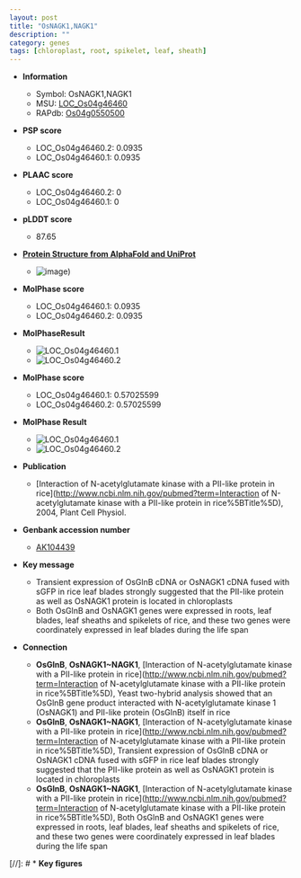 ```yaml
---
layout: post
title: "OsNAGK1,NAGK1"
description: ""
category: genes
tags: [chloroplast, root, spikelet, leaf, sheath]
---
```


* **Information**  
    + Symbol: OsNAGK1,NAGK1  
    + MSU: [LOC_Os04g46460](http://rice.plantbiology.msu.edu/cgi-bin/ORF_infopage.cgi?orf=LOC_Os04g46460)  
    + RAPdb: [Os04g0550500](http://rapdb.dna.affrc.go.jp/viewer/gbrowse_details/irgsp1?name=Os04g0550500)  

* **PSP score**  
    + LOC_Os04g46460.2: 0.0935 
    + LOC_Os04g46460.1: 0.0935 

* **PLAAC score**  
    + LOC_Os04g46460.2: 0 
    + LOC_Os04g46460.1: 0 

* **pLDDT score**
    + 87.65

* **[Protein Structure from AlphaFold and UniProt](https://www.uniprot.org/uniprotkb/Q7XU28/entry#structure)**
    + ![image](https://ricepsp.github.io/images/Q7/AF-Q7XU28-F1.png))

* **MolPhase score**
    + LOC_Os04g46460.1: 0.0935
    + LOC_Os04g46460.2: 0.0935

* **MolPhaseResult**
    + ![LOC_Os04g46460.1](https://ricepsp.github.io/pictures/LOC_Os04g/LOC_Os04g46460.1.png)
    + ![LOC_Os04g46460.2](https://ricepsp.github.io/pictures/LOC_Os04g/LOC_Os04g46460.2.png)

* **MolPhase score**
    + LOC_Os04g46460.1: 0.57025599
    + LOC_Os04g46460.2: 0.57025599

* **MolPhase Result**
    + ![LOC_Os04g46460.1](https://304243504.github.io/Pictures/LOC_Os04g/LOC_Os04g46460.1.png)
    + ![LOC_Os04g46460.2](https://304243504.github.io/Pictures/LOC_Os04g/LOC_Os04g46460.2.png)

* **Publication**  
    + [Interaction of N-acetylglutamate kinase with a PII-like protein in rice](http://www.ncbi.nlm.nih.gov/pubmed?term=Interaction of N-acetylglutamate kinase with a PII-like protein in rice%5BTitle%5D), 2004, Plant Cell Physiol.

* **Genbank accession number**  
    + [AK104439](http://www.ncbi.nlm.nih.gov/nuccore/AK104439)

* **Key message**  
    + Transient expression of OsGlnB cDNA or OsNAGK1 cDNA fused with sGFP in rice leaf blades strongly suggested that the PII-like protein as well as OsNAGK1 protein is located in chloroplasts
    + Both OsGlnB and OsNAGK1 genes were expressed in roots, leaf blades, leaf sheaths and spikelets of rice, and these two genes were coordinately expressed in leaf blades during the life span

* **Connection**  
    + __OsGlnB__, __OsNAGK1~NAGK1__, [Interaction of N-acetylglutamate kinase with a PII-like protein in rice](http://www.ncbi.nlm.nih.gov/pubmed?term=Interaction of N-acetylglutamate kinase with a PII-like protein in rice%5BTitle%5D), Yeast two-hybrid analysis showed that an OsGlnB gene product interacted with N-acetylglutamate kinase 1 (OsNAGK1) and PII-like protein (OsGlnB) itself in rice
    + __OsGlnB__, __OsNAGK1~NAGK1__, [Interaction of N-acetylglutamate kinase with a PII-like protein in rice](http://www.ncbi.nlm.nih.gov/pubmed?term=Interaction of N-acetylglutamate kinase with a PII-like protein in rice%5BTitle%5D), Transient expression of OsGlnB cDNA or OsNAGK1 cDNA fused with sGFP in rice leaf blades strongly suggested that the PII-like protein as well as OsNAGK1 protein is located in chloroplasts
    + __OsGlnB__, __OsNAGK1~NAGK1__, [Interaction of N-acetylglutamate kinase with a PII-like protein in rice](http://www.ncbi.nlm.nih.gov/pubmed?term=Interaction of N-acetylglutamate kinase with a PII-like protein in rice%5BTitle%5D), Both OsGlnB and OsNAGK1 genes were expressed in roots, leaf blades, leaf sheaths and spikelets of rice, and these two genes were coordinately expressed in leaf blades during the life span

[//]: # * **Key figures**  


